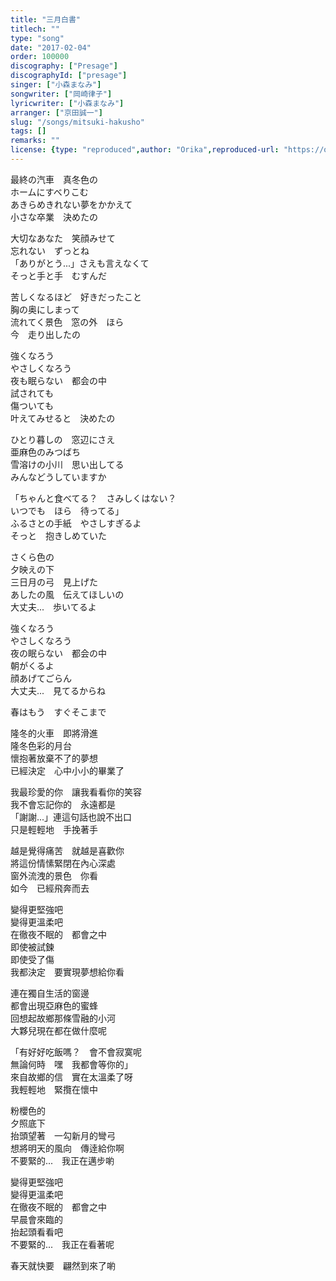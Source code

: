 ```yaml
---
title: "三月白書"
titlech: ""
type: "song"
date: "2017-02-04"
order: 100000
discography: ["Presage"]
discographyId: ["presage"]
singer: ["小森まなみ"]
songwriter: ["岡崎律子"]
lyricwriter: ["小森まなみ"]
arranger: ["京田誠一"]
slug: "/songs/mitsuki-hakusho"
tags: []
remarks: ""
license: {type: "reproduced",author: "Orika",reproduced-url: "https://orikamushi.netlify.app",reproduced-website: "織歌蟲"}
---
```


最終の汽車　真冬色の  
ホームにすべりこむ  
あきらめきれない夢をかかえて  
小さな卒業　決めたの  
  
大切なあなた　笑顔みせて  
忘れない　ずっとね  
「ありがとう...」さえも言えなくて  
そっと手と手　むすんだ  
  
苦しくなるほど　好きだったこと  
胸の奥にしまって  
流れてく景色　窓の外　ほら  
今　走り出したの  
  
強くなろう  
やさしくなろう  
夜も眠らない　都会の中  
試されても  
傷ついても  
叶えてみせると　決めたの  
  
ひとり暮しの　窓辺にさえ  
亜麻色のみつばち  
雪溶けの小川　思い出してる  
みんなどうしていますか  
  
「ちゃんと食べてる？　さみしくはない？  
いつでも　ほら　待ってる」  
ふるさとの手紙　やさしすぎるよ  
そっと　抱きしめていた  
  
さくら色の  
夕映えの下  
三日月の弓　見上げた  
あしたの風　伝えてほしいの  
大丈夫...　歩いてるよ  
  
強くなろう  
やさしくなろう  
夜の眠らない　都会の中  
朝がくるよ  
顔あげてごらん  
大丈夫...　見てるからね  
  
春はもう　すぐそこまで  

<!-- 翻译 -->

隆冬的火車　即將滑進  
隆冬色彩的月台  
懷抱著放棄不了的夢想  
已經決定　心中小小的畢業了  
  
我最珍愛的你　讓我看看你的笑容  
我不會忘記你的　永遠都是  
「謝謝...」連這句話也說不出口  
只是輕輕地　手挽著手  
  
越是覺得痛苦　就越是喜歡你  
將這份情愫緊閉在內心深處  
窗外流洩的景色　你看  
如今　已經飛奔而去  
  
變得更堅強吧  
變得更溫柔吧  
在徹夜不眠的　都會之中  
即使被試鍊  
即使受了傷  
我都決定　要實現夢想給你看  
  
連在獨自生活的窗邊  
都會出現亞麻色的蜜蜂  
回想起故鄉那條雪融的小河  
大夥兒現在都在做什麼呢  
  
「有好好吃飯嗎？　會不會寂寞呢  
無論何時　嘿　我都會等你的」  
來自故鄉的信　實在太溫柔了呀  
我輕輕地　緊攬在懷中  
  
粉櫻色的  
夕照底下  
抬頭望著　一勾新月的彎弓  
想將明天的風向　傳逹給你啊  
不要緊的...　我正在邁步喲  
  
變得更堅強吧  
變得更溫柔吧  
在徹夜不眠的　都會之中  
早晨會來臨的  
抬起頭看看吧  
不要緊的...　我正在看著呢  
  
春天就快要　翩然到來了喲
